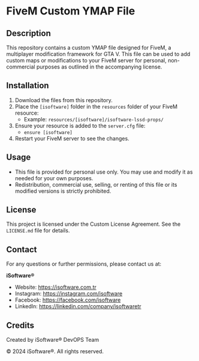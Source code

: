# FiveM Custom YMAP File

## Description
This repository contains a custom YMAP file designed for FiveM, a multiplayer modification framework for GTA V. 
This file can be used to add custom maps or modifications to your FiveM server for personal, non-commercial purposes as outlined in the accompanying license.

## Installation
1. Download the files from this repository.
2. Place the `[isoftware]` folder in the `resources` folder of your FiveM resource:
   - Example: `resources/[isoftware]/isoftware-lssd-props/`
3. Ensure your resource is added to the `server.cfg` file:
   - `ensure [isoftware]`
4. Restart your FiveM server to see the changes.

## Usage
- This file is provided for personal use only. You may use and modify it as needed for your own purposes.
- Redistribution, commercial use, selling, or renting of this file or its modified versions is strictly prohibited.

## License
This project is licensed under the Custom License Agreement. See the `LICENSE.md` file for details.

## Contact
For any questions or further permissions, please contact us at:

**iSoftware®**
- Website: https://isoftware.com.tr
- Instagram: https://instagram.com/isoftware
- Facebook: https://facebook.com/isoftware
- LinkedIn: https://linkedin.com/company/isoftwaretr

## Credits
Created by iSoftware® DevOPS Team

© 2024 iSoftware®. All rights reserved.
